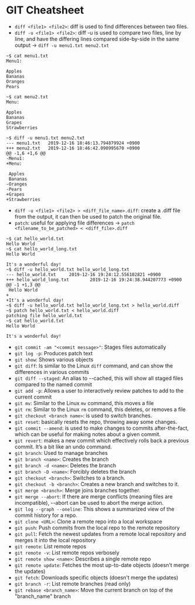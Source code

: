# GIT Cheatsheet

- `diff <file1> <file2>`: diff is used to find differences between two files. 
- `diff -u <file1> <file2>`: diff -u is used to compare two files, line by line, and have the differing lines compared side-by-side in the same output -> `diff -u menu1.txt menu2.txt`

```
~$ cat menu1.txt 
Menu1:

Apples
Bananas
Oranges
Pears

~$ cat menu2.txt 
Menu:

Apples
Bananas
Grapes
Strawberries

~$ diff -u menu1.txt menu2.txt 
--- menu1.txt   2019-12-16 18:46:13.794879924 +0900
+++ menu2.txt   2019-12-16 18:46:42.090995670 +0900
@@ -1,6 +1,6 @@
-Menu1:
+Menu:
 
 Apples
 Bananas
-Oranges
-Pears
+Grapes
+Strawberries
```
- `diff -u <file1> <file2> > <diff_file_name>.diff`: create a .diff file from the output, it can then be used to patch the original file.
- `patch`: useful for applying file differences -> `patch <filename_to_be_patched> < <diff_file>.diff`

```
~$ cat hello_world.txt 
Hello World
~$ cat hello_world_long.txt 
Hello World

It's a wonderful day!
~$ diff -u hello_world.txt hello_world_long.txt 
--- hello_world.txt     2019-12-16 19:24:12.556102821 +0900
+++ hello_world_long.txt        2019-12-16 19:24:38.944207773 +0900
@@ -1 +1,3 @@
 Hello World
+
+It's a wonderful day!
~$ diff -u hello_world.txt hello_world_long.txt > hello_world.diff
~$ patch hello_world.txt < hello_world.diff 
patching file hello_world.txt
~$ cat hello_world.txt 
Hello World

It's a wonderful day!
```

- `git commit -am "<commit message>"`: Stages files automatically
- `git log -p`: Produces patch text
- `git show`: Shows various objects
- `git diff`: Is similar to the Linux `diff` command, and can show the differences in various commits
- `git diff --staged`: An alias to --cached, this will show all staged files compared to the named commit
- `git add -p`: Allows a user to interactively review patches to add to the current commit
- `git mv`: Similar to the Linux `mv` command, this moves a file
- `git rm`: Similar to the Linux `rm` command, this deletes, or removes a file
- `git checkout <branch name>`: is used to switch branches.
- `git reset`: basically resets the repo, throwing away some changes.
- `git commit --amend`: is used to make changes to commits after-the-fact, which can be useful for making notes about a given commit.
- `git revert`: makes a new commit which effectively rolls back a previous commit. It’s a bit like an undo command.
- `git branch`: Used to manage branches
- `git branch <name>`: Creates the branch
- `git branch -d <name>`: Deletes the branch
- `git branch -D <name>`: Forcibly deletes the branch
- `git checkout <branch>`: Switches to a branch.
- `git checkout -b <branch>`: Creates a new branch and switches to it.
- `git merge <branch>`: Merge joins branches together. 
- `git merge --abort`: If there are merge conflicts (meaning files are incompatible), --abort can be used to abort the merge action.
- `git log --graph --oneline`: This shows a summarized view of the commit history for a repo.
- `git clone <URL>`: Clone a remote repo into a local workspace
- `git push`: Push commits from the local repo to the remote repository
- `git pull`: Fetch the newest updates from a remote local repository and merges it into the local repository
- `git remote`: List remote repos
- `git remote -v`: List remote repos verbosely
- `git remote show <name>`: Describes a single remote repo
- `git remote update`: Fetches the most up-to-date objects (doesn't merge the updates)
- `git fetch`: Downloads specific objects (doesn't merge the updates)
- `git branch -r`: List remote branches (read only)
- `git rebase <branch_name>`: Move the current branch on top of the "branch_name" branch